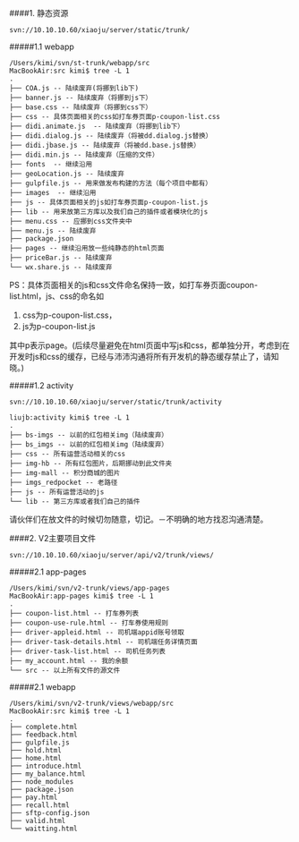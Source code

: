 ####1. 静态资源

	svn://10.10.10.60/xiaoju/server/static/trunk/


#####1.1 webapp

	/Users/kimi/svn/st-trunk/webapp/src 
	MacBookAir:src kimi$ tree -L 1
	.
	├── COA.js -- 陆续废弃(将挪到lib下)
	├── banner.js -- 陆续废弃（将挪到js下）
	├── base.css -- 陆续废弃（将挪到css下）
	├── css -- 具体页面相关的css如打车券页面p-coupon-list.css
	├── didi.animate.js  -- 陆续废弃（将挪到lib下）
	├── didi.dialog.js -- 陆续废弃（将被dd.dialog.js替换）
	├── didi.jbase.js -- 陆续废弃（将被dd.base.js替换）
	├── didi.min.js -- 陆续废弃（压缩的文件）
	├── fonts  -- 继续沿用
	├── geoLocation.js -- 陆续废弃
	├── gulpfile.js -- 用来做发布构建的方法（每个项目中都有）
	├── images  -- 继续沿用
	├── js -- 具体页面相关的js如打车券页面p-coupon-list.js
	├── lib -- 用来放第三方库以及我们自己的插件或者模块化的js
	├── menu.css -- 应挪到css文件夹中
	├── menu.js -- 陆续废弃
	├── package.json
	├── pages -- 继续沿用放一些纯静态的html页面
	├── priceBar.js -- 陆续废弃
	└── wx.share.js -- 陆续废弃
	
	
PS：具体页面相关的js和css文件命名保持一致，如打车券页面coupon-list.html，js、css的命名如

1. css为p-coupon-list.css，
2. js为p-coupon-list.js

其中p表示page。(后续尽量避免在html页面中写js和css，都单独分开，考虑到在开发时js和css的缓存，已经与沛沛沟通将所有开发机的静态缓存禁止了，请知晓。)

#####1.2 activity

	svn://10.10.10.60/xiaoju/server/static/trunk/activity

	liujb:activity kimi$ tree -L 1
	.
	├── bs-imgs -- 以前的红包相关img（陆续废弃）
	├── bs_imgs -- 以前的红包相关img（陆续废弃）
	├── css -- 所有运营活动相关的css
	├── img-hb -- 所有红包图片，后期挪动到此文件夹
	├── img-mall -- 积分商城的图片
	├── imgs_redpocket -- 老路径
	├── js -- 所有运营活动的js
	└── lib -- 第三方库或者我们自己的插件
	
请伙伴们在放文件的时候切勿随意，切记。－不明确的地方找忍沟通清楚。


####2. V2主要项目文件

	svn://10.10.10.60/xiaoju/server/api/v2/trunk/views/

#####2.1 app-pages

	/Users/kimi/svn/v2-trunk/views/app-pages
	MacBookAir:app-pages kimi$ tree -L 1
	.
	├── coupon-list.html -- 打车券列表
	├── coupon-use-rule.html -- 打车券使用规则
	├── driver-appleid.html -- 司机端appid账号领取
	├── driver-task-details.html -- 司机端任务详情页面
	├── driver-task-list.html -- 司机任务列表
	├── my_account.html -- 我的余额
	└── src -- 以上所有文件的源文件
	
#####2.1 webapp

	/Users/kimi/svn/v2-trunk/views/webapp/src
	MacBookAir:src kimi$ tree -L 1
	.
	├── complete.html
	├── feedback.html
	├── gulpfile.js
	├── hold.html
	├── home.html
	├── introduce.html
	├── my_balance.html
	├── node_modules
	├── package.json
	├── pay.html
	├── recall.html
	├── sftp-config.json
	├── valid.html
	└── waitting.html
	

